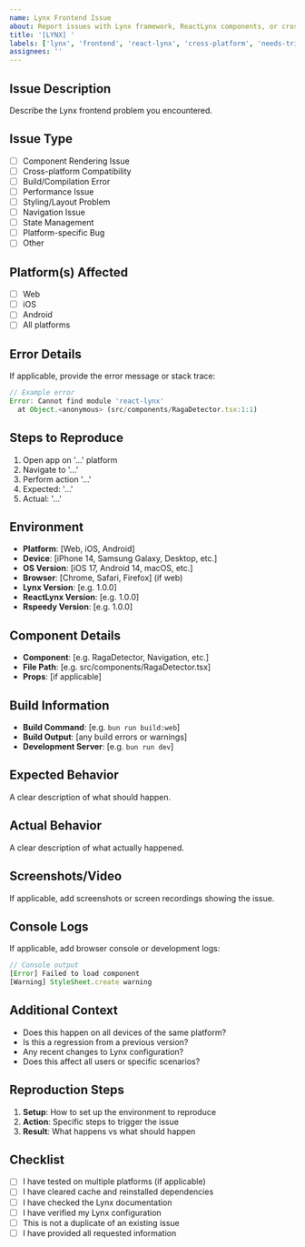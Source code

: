 ```yaml
---
name: Lynx Frontend Issue
about: Report issues with Lynx framework, ReactLynx components, or cross-platform functionality
title: '[LYNX] '
labels: ['lynx', 'frontend', 'react-lynx', 'cross-platform', 'needs-triage']
assignees: ''
---
```


## Issue Description
Describe the Lynx frontend problem you encountered.

## Issue Type
- [ ] Component Rendering Issue
- [ ] Cross-platform Compatibility
- [ ] Build/Compilation Error
- [ ] Performance Issue
- [ ] Styling/Layout Problem
- [ ] Navigation Issue
- [ ] State Management
- [ ] Platform-specific Bug
- [ ] Other

## Platform(s) Affected
- [ ] Web
- [ ] iOS
- [ ] Android
- [ ] All platforms

## Error Details
If applicable, provide the error message or stack trace:

```javascript
// Example error
Error: Cannot find module 'react-lynx'
  at Object.<anonymous> (src/components/RagaDetector.tsx:1:1)
```

## Steps to Reproduce
1. Open app on '...' platform
2. Navigate to '...'
3. Perform action '...'
4. Expected: '...'
5. Actual: '...'

## Environment
- **Platform**: [Web, iOS, Android]
- **Device**: [iPhone 14, Samsung Galaxy, Desktop, etc.]
- **OS Version**: [iOS 17, Android 14, macOS, etc.]
- **Browser**: [Chrome, Safari, Firefox] (if web)
- **Lynx Version**: [e.g. 1.0.0]
- **ReactLynx Version**: [e.g. 1.0.0]
- **Rspeedy Version**: [e.g. 1.0.0]

## Component Details
- **Component**: [e.g. RagaDetector, Navigation, etc.]
- **File Path**: [e.g. src/components/RagaDetector.tsx]
- **Props**: [if applicable]

## Build Information
- **Build Command**: [e.g. `bun run build:web`]
- **Build Output**: [any build errors or warnings]
- **Development Server**: [e.g. `bun run dev`]

## Expected Behavior
A clear description of what should happen.

## Actual Behavior
A clear description of what actually happened.

## Screenshots/Video
If applicable, add screenshots or screen recordings showing the issue.

## Console Logs
If applicable, add browser console or development logs:

```javascript
// Console output
[Error] Failed to load component
[Warning] StyleSheet.create warning
```

## Additional Context
- Does this happen on all devices of the same platform?
- Is this a regression from a previous version?
- Any recent changes to Lynx configuration?
- Does this affect all users or specific scenarios?

## Reproduction Steps
1. **Setup**: How to set up the environment to reproduce
2. **Action**: Specific steps to trigger the issue
3. **Result**: What happens vs what should happen

## Checklist
- [ ] I have tested on multiple platforms (if applicable)
- [ ] I have cleared cache and reinstalled dependencies
- [ ] I have checked the Lynx documentation
- [ ] I have verified my Lynx configuration
- [ ] This is not a duplicate of an existing issue
- [ ] I have provided all requested information

